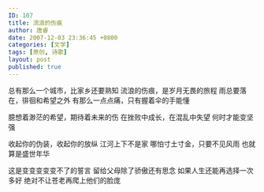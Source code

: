 ```yaml
---
ID: 107
title: 流浪的伤痕
author: 唐睿
date: 2007-12-03 23:36:45 +0800
categories: [文学]
tags: [原创, 诗歌]
layout: post
published: true
---
```


总有那么一个城市，比家乡还要熟知
流浪的伤痕，是岁月无畏的旅程
雨总要落在，徘徊和希望之外
有那么一点点痛，只有握着伞的手能懂

臆想着渺茫的希望，期待着未来的伤
在挫败中成长，在混乱中失望
何时才能变坚强

收起你的伪装，收起你的放纵
江河上下不是家
哪怕寸土寸金，只要不见风雨
也就算是盛世年华

这是变变变变变不了的誓言
留给父母除了骄傲还有思念
如果人生还能再选择一次多好
绝对不让苍老再爬上他们的脸庞
